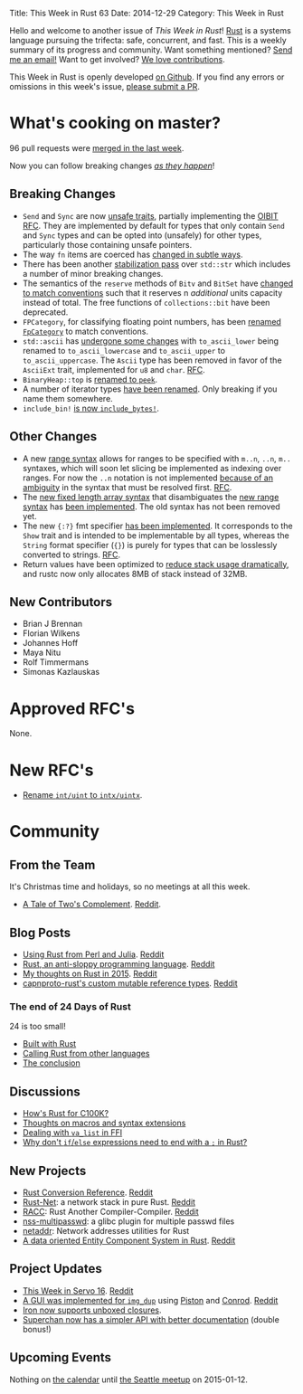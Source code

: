 Title: This Week in Rust 63
Date: 2014-12-29
Category: This Week in Rust

Hello and welcome to another issue of *This Week in Rust*!
[Rust](http://rust-lang.org) is a systems language pursuing the trifecta:
safe, concurrent, and fast. This is a weekly summary of its progress and
community. Want something mentioned? [Send me an
email!](mailto:corey@octayn.net?subject=This%20Week%20in%20Rust%20Suggestion)
Want to get involved? [We love
contributions](https://github.com/mozilla/rust/wiki/Note-guide-for-new-contributors).

This Week in Rust is openly developed [on Github](https://github.com/cmr/this-week-in-rust).
If you find any errors or omissions in this week's issue, [please submit a PR](https://github.com/cmr/this-week-in-rust/pulls).

# What's cooking on master?

96 pull requests were [merged in the last week][1].

[1]: https://github.com/rust-lang/rust/pulls?q=is%3Apr+is%3Amerged+updated%3A2014-12-22..2014-12-29

Now you can follow breaking changes *[as they happen][BitRust]*!

[BitRust]: http://bitrust.octarineparrot.com/

## Breaking Changes

* `Send` and `Sync` are now [unsafe traits][oibit], partially
  implementing the [OIBIT RFC][oibit-rfc]. They are implemented by
  default for types that only contain `Send` and `Sync` types and can
  be opted into (unsafely) for other types, particularly those
  containing unsafe pointers.
* The way `fn` items are coerced has [changed in subtle ways][fn].
* There has been another [stabilization pass][str] over `std::str`
  which includes a number of minor breaking changes.
* The semantics of the `reserve` methods of `Bitv` and `BitSet` have
  [changed to match conventions][bitv] such that it reserves n
  *additional* units capacity instead of total. The free functions of
  `collections::bit` have been deprecated.
* `FPCategory`, for classifying floating point numbers, has been
  [renamed `FpCategory`][fp] to match conventions.
* `std::ascii` has [undergone some changes][ascii] with
  `to_ascii_lower` being renamed to `to_ascii_lowercase` and
  `to_ascii_upper` to `to_ascii_uppercase`.  The `Ascii` type has been
  removed in favor of the `AsciiExt` trait, implemented for `u8` and
  `char`. [RFC][ascii-rfc].
* `BinaryHeap::top` is [renamed to `peek`][peek].
* A number of iterator types [have been renamed][iter]. Only breaking
  if you name them somewhere.
* `include_bin!` [is now `include_bytes!`][bytes].

[fn]: https://github.com/rust-lang/rust/pull/19891
[str]: https://github.com/rust-lang/rust/pull/19741
[bitv]: https://github.com/rust-lang/rust/pull/19216
[fp]: https://github.com/rust-lang/rust/pull/19758
[ascii]: https://github.com/rust-lang/rust/pull/19916
[ascii-rfc]: https://github.com/rust-lang/rfcs/blob/master/text/0486-std-ascii-reform.md
[peek]: https://github.com/rust-lang/rust/pull/20053
[iter]: https://github.com/rust-lang/rust/pull/20056
[bytes]: https://github.com/rust-lang/rust/pull/20117
[oibit]: https://github.com/rust-lang/rust/pull/20119
[oibit-rfc]: https://github.com/rust-lang/rfcs/blob/master/text/0019-opt-in-builtin-traits.md

## Other Changes

* A new [range syntax][range] allows for ranges to be specified with
  `m..n`, `..n`, `m..` syntaxes, which will soon let slicing be
  implemented as indexing over ranges. For now the `..n` notation is
  not implemented [because of an ambiguity][ambig] in the syntax that
  must be resolved first.  [RFC][range-rfc].
* The [new fixed length array syntax][array-rfc] that disambiguates
  the [new range syntax][range-rfc] has [been implemented][array]. The
  old syntax has not been removed yet.
* The new `{:?}` fmt specifier [has been implemented][fmt]. It
  corresponds to the `Show` trait and is intended to be implementable
  by all types, whereas the `String` format specifier (`{}`) is purely
  for types that can be losslessly converted to strings.
  [RFC][fmt-rfc].
* Return values have been optimized to [reduce stack usage
  dramatically][stack], and rustc now only allocates 8MB of stack
  instead of 32MB.

[range]: https://github.com/rust-lang/rust/pull/19858
[range-rfc]: https://github.com/rust-lang/rfcs/blob/master/text/0439-cmp-ops-reform.md
[ambig]: https://github.com/rust-lang/rfcs/blob/master/text/0520-new-array-repeat-syntax.md
[stack]: https://github.com/rust-lang/rust/pull/19898
[array]: https://github.com/rust-lang/rust/pull/20057
[array-rfc]: https://github.com/rust-lang/rfcs/blob/master/text/0520-new-array-repeat-syntax.md
[fmt]: https://github.com/rust-lang/rust/pull/20080
[fmt-rfc]: https://github.com/rust-lang/rfcs/blob/master/text/0504-show-stabilization.md

## New Contributors

* Brian J Brennan
* Florian Wilkens
* Johannes Hoff
* Maya Nitu
* Rolf Timmermans
* Simonas Kazlauskas

# Approved RFC's

None.

# New RFC's

* [Rename `int/uint` to `intx/uintx`][uint].

[uint]: https://github.com/rust-lang/rfcs/pull/544

# Community

## From the Team

It's Christmas time and holidays, so no meetings at all this week.

- [A Tale of Two's Complement](http://discuss.rust-lang.org/t/a-tale-of-twos-complement/1062/1).
  [Reddit](http://www.reddit.com/r/rust/comments/2q40k2/a_tale_of_twos_complement/).


## Blog Posts

- [Using Rust from Perl and Julia][rust-perl-julia]. [Reddit][rust-perl-julia-reddit]
- [Rust, an anti-sloppy programming language][no-slop]. [Reddit][no-slop-reddit]
- [My thoughts on Rust in 2015][thoughts]. [Reddit][thoughts-reddit]
- [capnproto-rust's custom mutable reference types][and-mut]. [Reddit][and-mut-reddit]

[rust-perl-julia]: http://paul.woolcock.us/posts/rust-perl-julia-ffi.html
[rust-perl-julia-reddit]: http://www.reddit.com/r/rust/comments/2q76yn/using_rust_from_perl_and_julia/
[no-slop]: http://arthurtw.github.io/2014/12/21/rust-anti-sloppy-programming-language.html
[no-slop-reddit]: http://www.reddit.com/r/rust/comments/2q1e9f/rust_an_antisloppy_programming_language/
[thoughts]: http://featherweightmusings.blogspot.co.nz/2014/12/my-thoughts-on-rust-in-2015.html
[thoughts-reddit]: http://www.reddit.com/r/rust/comments/2qkgvu/my_thoughts_on_rust_in_2015/
[and-mut]: http://dwrensha.github.io/capnproto-rust/2014/12/27/custom-mutable-references.html
[and-mut-reddit]: http://www.reddit.com/r/rust/comments/2qibmh/capnprotorusts_custom_mutable_reference_types/

### The end of 24 Days of Rust

24 is too small!

- [Built with Rust][bwr]
- [Calling Rust from other languages][ffi]
- [The conclusion][the-end]

[bwr]: https://siciarz.net/24-days-of-rust-built-with-rust/
[ffi]: https://siciarz.net/24-days-of-rust-calling-rust-from-other-languages/
[the-end]: https://siciarz.net/24-days-of-rust-conclusion/

## Discussions

- [How's Rust for C100K?][c100k]
- [Thoughts on macros and syntax extensions][mac-syn-ext]
- [Dealing with `va_list` in FFI][va_list-ffi]
- [Why don't `if`/`else` expressions need to end with a `;` in Rust?][semicolon]


[c100k]: http://www.reddit.com/r/rust/comments/2q1xe4/hows_rust_for_c100k/
[mac-syn-ext]: http://www.reddit.com/r/rust/comments/2q83b9/thoughts_on_macros_and_syntax_extensions/
[va_list-ffi]: http://www.reddit.com/r/rust/comments/2qje69/ffi_dealing_with_va_list/
[semicolon]: http://www.reddit.com/r/rust/comments/2qjvzr/why_ifelse_expression_in_rust_doesnt_end_with_a/

## New Projects

- [Rust Conversion Reference][convert]. [Reddit][convert-reddit]
- [Rust-Net][rust-net]: a network stack in pure Rust. [Reddit][rust-net-reddit]
- [RACC][racc]: Rust Another Compiler-Compiler. [Reddit][racc-reddit]
- [nss-multipasswd][nss-multipasswd]: a glibc plugin for multiple passwd files
- [netaddr][netaddr]: Network addresses utilities for Rust
- [A data oriented Entity Component System in Rust][ecs]. [Reddit][ecs-reddit]

[convert]: http://carols10cents.github.io/rust-conversion-reference/
[convert-reddit]: http://www.reddit.com/r/rust/comments/2qfbog/merry_rustmas_a_rust_conversion_reference_for_you/
[rust-net]: https://github.com/Ericson2314/rust-net
[rust-net-reddit]: http://www.reddit.com/r/rust/comments/2qfuvz/a_network_stack_in_pure_rust/
[racc]: https://github.com/sivadeilra/racc
[racc-reddit]: http://www.reddit.com/r/rust/comments/2qewc0/racc_rust_another_compilercompiler/
[nss-multipasswd]: https://github.com/polachok/nss-multipasswd/
[netaddr]: https://crates.io/crates/netaddr
[ecs]: https://github.com/lholden/entity_system
[ecs-reddit]: http://www.reddit.com/r/rust/comments/2qh82p/a_data_oriented_entity_component_system_in_rust/

## Project Updates

* [This Week in Servo 16][twis]. [Reddit][twis-reddit]
* [A GUI was implemented for `img_dup`][img_dup-gui] using
  [Piston](http://www.piston.rs/) and
  [Conrod](https://github.com/PistonDevelopers/conrod). [Reddit][img_dup-gui-reddit]
* [Iron now supports unboxed closures][iron-without-boxes].
* [Superchan now has a simpler API with better documentation][superchan] (double bonus!)

[twis]: http://blog.servo.org/2014/12/23/twis-16/
[twis-reddit]: http://www.reddit.com/r/rust/comments/2qab98/this_week_in_servo_16/
[img_dup-gui]: https://github.com/cybergeek94/img_dup/blob/master/GUI.md
[img_dup-gui-reddit]: http://www.reddit.com/r/rust/comments/2qfozw/merry_belated_christmas_rustaceans_i_have_finally/
[iron-without-boxes]: http://www.reddit.com/r/rust/comments/2qhxyk/iron_now_supports_unboxed_closures/
[superchan]: http://www.reddit.com/r/rust/comments/2q2zzu/superchan_now_with_better_documentation_and_a/

## Upcoming Events

Nothing on [the calendar][calendar] until [the Seattle meetup][seattle] on 2015-01-12.

[calendar]: https://www.google.com/calendar/embed?src=apd9vmbc22egenmtu5l6c5jbfc%40group.calendar.google.com
[seattle]: https://www.eventbrite.com/e/mozilla-rust-seattle-meetup-tickets-12222326307?aff=erelexporg
